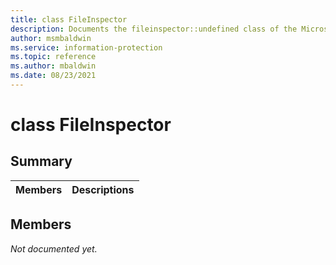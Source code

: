 ```yaml
---
title: class FileInspector 
description: Documents the fileinspector::undefined class of the Microsoft Information Protection (MIP) SDK.
author: msmbaldwin
ms.service: information-protection
ms.topic: reference
ms.author: mbaldwin
ms.date: 08/23/2021
---
```


# class FileInspector 
  
## Summary
 Members                        | Descriptions                                
--------------------------------|---------------------------------------------
  
## Members
_Not documented yet._
